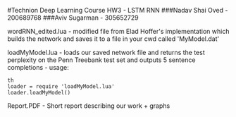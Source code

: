 #Technion Deep Learning Course HW3 - LSTM RNN
###Nadav Shai Oved - 200689768
###Aviv Sugarman - 305652729


wordRNN_edited.lua - modified file from Elad Hoffer's implementation which builds the network and saves it to a file in your cwd called 'MyModel.dat'

loadMyModel.lua - loads our saved network file and returns the test perplexity on the Penn Treebank test set and outputs 5 sentence completions -
usage: 
```
th
loader = require 'loadMyModel.lua'
loader.loadMyModel()
```

Report.PDF - Short report describing our work + graphs
